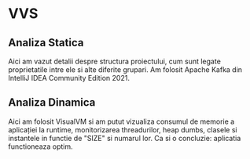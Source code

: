 # VVS
## Analiza Statica
Aici am vazut detalii despre structura proiectului, cum sunt legate proprietatile intre ele si alte diferite grupari.
Am folosit Apache Kafka din IntelliJ IDEA Community Edition 2021.

## Analiza Dinamica
Aici am folosit VisualVM si am putut vizualiza consumul de memorie a aplicației la runtime, monitorizarea threadurilor, heap dumbs, clasele si instantele in functie de "SIZE" si numarul lor.
Ca si o concluzie: aplicatia functioneaza optim.